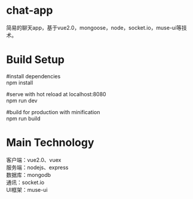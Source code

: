 # chat-app
简易的聊天app，基于vue2.0，mongoose，node，socket.io，muse-ui等技术。

# Build Setup

#install dependencies<br>
npm install

#serve with hot reload at localhost:8080<br>
npm run dev

#build for production with minification<br>
npm run build

# Main Technology
客户端：vue2.0、vuex<br>
服务端：nodejs、express<br>
数据库：mongodb<br>
通讯：socket.io<br>
UI框架：muse-ui<br>
